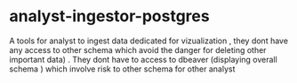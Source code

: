 # analyst-ingestor-postgres
A tools for analyst to ingest data dedicated for vizualization , they dont have any access to other schema which avoid the danger for deleting other important data) . They dont have to access to dbeaver (displaying overall schema ) which involve risk to other schema for other analyst 
